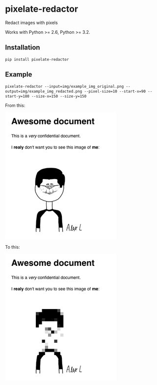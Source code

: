 # pixelate-redactor

Redact images with pixels

Works with Python >= 2.6, Python >= 3.2.

## Installation

    pip install pixelate-redactor

## Example

    pixelate-redactor --input=img/example_img_original.png --output=img/example_img_redacted.png --pixel-size=10 --start-x=90 --start-y=180 --size-x=150 --size-y=150

From this:

![original](https://raw.githubusercontent.com/Eradash/pixelate-redactor/master/img/example_img_original.png)

To this:

![redacted](https://raw.githubusercontent.com/Eradash/pixelate-redactor/master/img/example_img_redacted.png)
